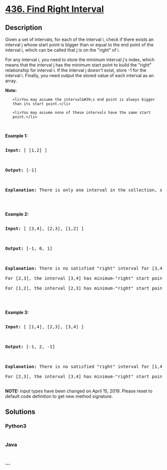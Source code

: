 # [436. Find Right Interval](https://leetcode.com/problems/find-right-interval)

## Description
<p>Given a set of intervals, for each of the interval i, check if there exists an interval j whose start point is bigger than or equal to the end point of the interval i, which can be called that j is on the &quot;right&quot; of i.</p>

<p>For any interval i, you need to store the minimum interval j&#39;s index, which means that the interval j has the minimum start point to build the &quot;right&quot; relationship for interval i. If the interval j doesn&#39;t exist, store -1 for the interval i. Finally, you need output the stored value of each interval as an array.</p>

<p><b>Note:</b></p>

<ol>
	<li>You may assume the interval&#39;s end point is always bigger than its start point.</li>
	<li>You may assume none of these intervals have the same start point.</li>
</ol>

<p>&nbsp;</p>

<p><b>Example 1:</b></p>

<pre>
<b>Input:</b> [ [1,2] ]

<b>Output:</b> [-1]

<b>Explanation:</b> There is only one interval in the collection, so it outputs -1.
</pre>

<p>&nbsp;</p>

<p><b>Example 2:</b></p>

<pre>
<b>Input:</b> [ [3,4], [2,3], [1,2] ]

<b>Output:</b> [-1, 0, 1]

<b>Explanation:</b> There is no satisfied &quot;right&quot; interval for [3,4].
For [2,3], the interval [3,4] has minimum-&quot;right&quot; start point;
For [1,2], the interval [2,3] has minimum-&quot;right&quot; start point.
</pre>

<p>&nbsp;</p>

<p><b>Example 3:</b></p>

<pre>
<b>Input:</b> [ [1,4], [2,3], [3,4] ]

<b>Output:</b> [-1, 2, -1]

<b>Explanation:</b> There is no satisfied &quot;right&quot; interval for [1,4] and [3,4].
For [2,3], the interval [3,4] has minimum-&quot;right&quot; start point.
</pre>

<p><strong>NOTE:</strong>&nbsp;input types have been changed on April 15, 2019. Please reset to default code definition to get new method signature.</p>



## Solutions


### Python3

```python

```

### Java

```java

```

### ...
```

```
